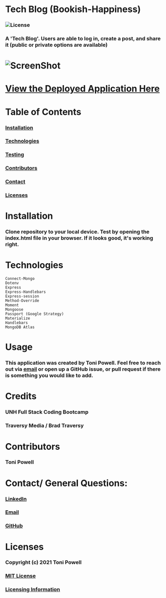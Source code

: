 # Tech Blog (Bookish-Happiness)
### ![License](https://img.shields.io/badge/License-MIT-brightgreen.svg)
### A 'Tech Blog'. Users are able to log in, create a post, and share it (public or private options are available)
# ![ScreenShot](https://user-images.githubusercontent.com/72999798/114102150-cd302b80-9894-11eb-869d-095e0bf26821.png)
# [View the Deployed Application Here](http://bookish-happiness.herokuapp.com/)

# Table of Contents
### [Installation](#Installation)
### [Technologies](#Technologies)
### [Testing](#Testing)
### [Contributors](#Contributors)
### [Contact](#Contact)
### [Licenses](#Licenses)


# Installation 
###  Clone repository to your local device. Test by opening the index.html file in your browser. If it looks good, it's working right. 

# Technologies
`Connect-Mongo`   
`Dotenv`   
`Express`   
`Express-Handlebars`      
`Express-session`   
`Method-Override`   
`Moment`   
`Mongoose`   
`Passport (Google Strategy)`   
`Materialize`   
`Handlebars`   
`MongoDB Atlas`  


# Usage
### This application was created by Toni Powell. Feel free to reach out via [email](tonipow3ll@gmail.com) or open up a GitHub issue, or pull request if there is something you would like to add. 

# Credits
### UNH Full Stack Coding Bootcamp
### Traversy Media / Brad Traversy

# Contributors
### Toni Powell


# Contact/ General Questions:
### [LinkedIn](www.linkedin.com/in/tonipowell13)
### [Email](tonipow3ll@gmail.com)
### [GitHub](tonipow3ll.github.io)

# Licenses
### Copyright (c) 2021 Toni Powell
### [MIT License](https://opensource.org/licenses/MIT)
### [Licensing Information](https://opensource.org/licenses/MIT)

